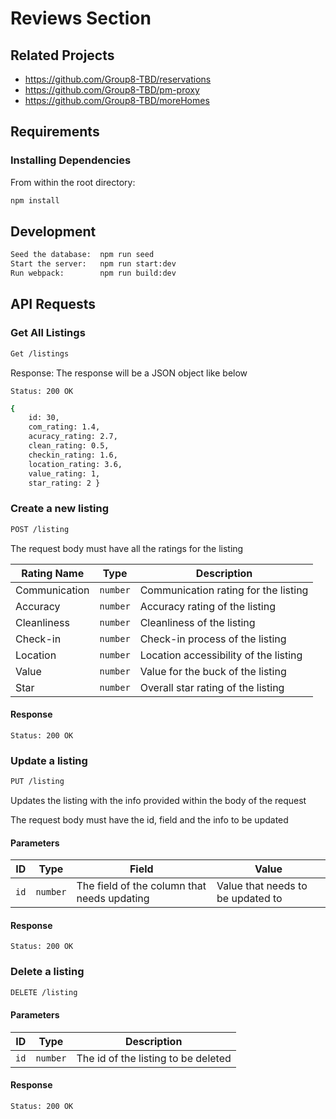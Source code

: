 # Reviews Section

## Related Projects

  - https://github.com/Group8-TBD/reservations
  - https://github.com/Group8-TBD/pm-proxy
  - https://github.com/Group8-TBD/moreHomes

## Requirements


### Installing Dependencies

From within the root directory:

```sh
npm install
```
## Development
```sh
Seed the database:  npm run seed
Start the server:   npm run start:dev
Run webpack:        npm run build:dev
```
## API Requests

### Get All Listings
```sh
Get /listings
```
Response:
The response will be a JSON object like below

`Status: 200 OK`
```sh
{
    id: 30,
    com_rating: 1.4,
    acuracy_rating: 2.7,
    clean_rating: 0.5,
    checkin_rating: 1.6,
    location_rating: 3.6,
    value_rating: 1,
    star_rating: 2 }
```
### Create a new listing
```sh
POST /listing
```
The request body must have all the ratings for the listing

| Rating Name | Type | Description |
| ---- | ---- | ----------- |
| Communication | `number` | Communication rating for the listing |
| Accuracy | `number` | Accuracy rating of the listing |
| Cleanliness | `number` |Cleanliness of the listing |
| Check-in | `number` | Check-in process of the listing |
| Location | `number` | Location accessibility of the listing |
| Value | `number` | Value for the buck of the listing |
| Star | `number` | Overall star rating of the listing |

#### Response
`Status: 200 OK`

### Update a listing
```sh
PUT /listing
```
Updates the listing with the info provided within the body of the request

The request body must have the id, field and the info to be updated

#### Parameters
| ID | Type | Field | Value |
| --- | --- | --- | --- |
| `id` | `number` | The field of the column that needs updating | Value that needs to be updated to|

#### Response
`Status: 200 OK`

### Delete a listing
```sh
DELETE /listing
```
#### Parameters
| ID | Type | Description |
| --- | --- | --- |
| `id` | `number` | The id of the listing to be deleted |

#### Response
`Status: 200 OK`

